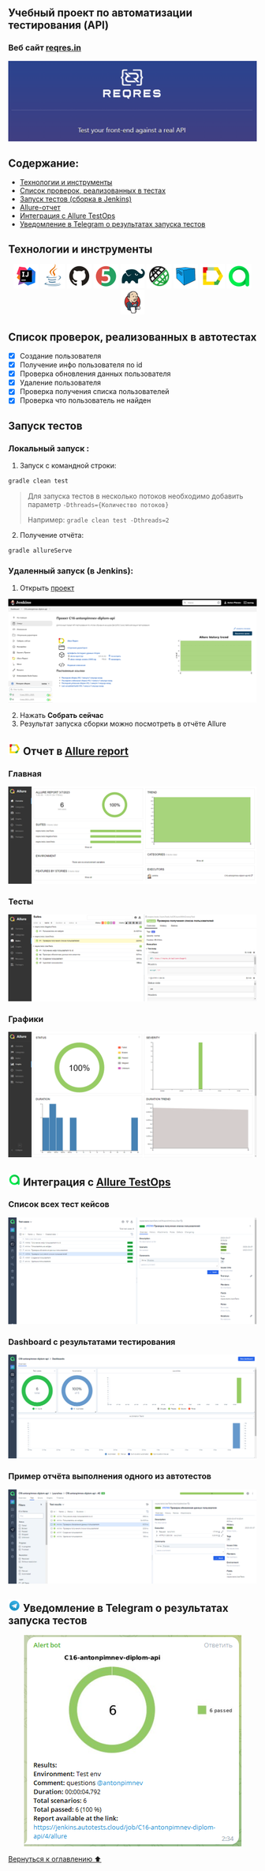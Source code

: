 <a name="logo"></a>
## Учебный проект по автоматизации тестирования (API)

### Веб сайт <a target="_blank" href="https://reqres.in/">reqres.in</a>

<p align="center">
<img title="reqres.in" src="images/screens/logo.png">
</p>

## Содержание:

- <a href="#tools">Технологии и инструменты</a>
- <a href="#cases">Список проверок, реализованных в тестах</a>
- <a href="#launch">Запуск тестов (сборка в Jenkins)</a>
- <a href="#allure">Allure-отчет</a>
- <a href="#allure-testops">Интеграция с Allure TestOps</a>
- <a href="#telegram">Уведомление в Telegram о результатах запуска тестов</a>

<a id="tools"></a>
## Технологии и инструменты

<p align="center">
<a href="https://www.jetbrains.com/idea/"><img src="images/logo/Idea.svg" width="50" height="50"  alt="IDEA"/></a>
<a href="https://www.java.com/"><img src="images/logo/Java.svg" width="50" height="50"  alt="Java"/></a>
<a href="https://github.com/"><img src="images/logo/GitHub.svg" width="50" height="50"  alt="Github"/></a>
<a href="https://junit.org/junit5/"><img src="images/logo/Junit5.svg" width="50" height="50"  alt="JUnit 5"/></a>
<a href="https://gradle.org/"><img src="images/logo/Gradle.svg" width="50" height="50"  alt="Gradle"/></a>
<a href="https://rest-assured.io/"><img src="images/logo/Rest-Assured.png" width="50" height="50"  alt="Rest-assured"/></a>
<a href="https://aerokube.com/selenoid/"><img src="images/logo/Selenoid.svg" width="50" height="50"  alt="Selenoid"/></a>
<a href="https://github.com/allure-framework/allure2"><img src="images/logo/Allure.svg" width="50" height="50"  alt="Allure"/></a>
<a href="https://qameta.io/"><img src="images/logo/Allure_TO.svg" width="50" height="50"  alt="Allure TestOps"/></a>
<a href="https://www.jenkins.io/"><img src="images/logo/Jenkins.svg" width="50" height="50"  alt="Jenkins"/></a>
</p>

<a id="cases"></a>
## Список проверок, реализованных в автотестах

- [x] Создание пользователя
- [x] Получение инфо пользователя по id
- [x] Проверка обновления данных пользователя
- [x] Удаление пользователя
- [x] Проверка получения списка пользователей
- [x] Проверка что пользователь не найден

<a id="launch"></a>
## Запуск тестов

###  Локальный запуск :
1. Запуск с командной строки:
```bash
gradle clean test
```
> Для запуска тестов в несколько потоков необходимо добавить параметр <code>-Dthreads={Количество потоков}</code>
>
> Например: <code>gradle clean test -Dthreads=2</code>
2. Получение отчёта:
```bash
gradle allureServe
```

###  Удаленный запуск (в Jenkins):
1. Открыть <a target="_blank" href="https://jenkins.autotests.cloud/job/C16-antonpimnev-diplom-api/">проект</a>

![This is an image](/images/screens/api-Jenkins-main.png)

2. Нажать **Собрать сейчас**
3. Результат запуска сборки можно посмотреть в отчёте Allure

<a id="allure"></a>
## <img src="images/logo/Allure.svg" width="25" height="25"  alt="Allure"/></a> Отчет в <a target="_blank" href="https://jenkins.autotests.cloud/job/C16-antonpimnev-diplom-api/3/allure/">Allure report</a>

###  Главная

<p align="center">
<img title="Allure Overview Dashboard" src="images/screens/api-allureRep_dashboard.png">
</p>

###  Тесты

<p align="center">
<img title="Allure Tests" src="images/screens/api-allureRep_TK.png">
</p>

###  Графики

<p align="center">
<img title="Allure Graphics" src="images/screens/api-allureRep-Graphs.png">
</p>

<a id="allure-testops"></a>
## <img src="images/logo/Allure_TO.svg" width="25" height="25"  alt="Allure"/></a> Интеграция с <a target="_blank" href="https://allure.autotests.cloud/project/1981/dashboards">Allure TestOps</a>
### Cписок всех тест кейсов
<p align="center">
<img title="Allure Graphics" src="images/screens/api-allureTO_Suites.png">
</p>

### Dashboard с результатами тестирования
<p align="center">
<img title="Allure Graphics" src="images/screens/api-allureTO_dashboard.png">
</p>

### Пример отчёта выполнения одного из автотестов
<p align="center">
<img title="Allure Graphics" src="images/screens/api-allureTO_TK.png">
</p>

<a id="telegram"></a>
## <img src="images/logo/Telegram.svg" width="25" height="25"  alt="Allure"/></a> Уведомление в Telegram о результатах запуска тестов

<p align="center">
<img title="Allure Overview Dashboard" src="images/screens/api-telegramNotif.png" >
</p>

[Вернуться к оглавлению ⬆](#logo)
